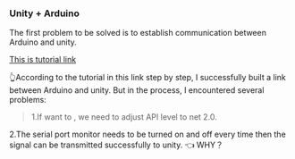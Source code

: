 ### Unity + Arduino
The first problem to be solved is to establish communication between Arduino and unity.

[This is tutorial link](https://www.youtube.com/watch?v=of_oLAvWfSI)

👆According to the tutorial in this link step by step, I successfully built a link between Arduino and unity. But in the process, I encountered several problems:

> 1.If want to <import System.IO.Ports>, we need to adjust API level to net 2.0.
 
  2.The serial port monitor needs to be turned on and off every time then the signal can be transmitted successfully to unity. 👈 WHY？
